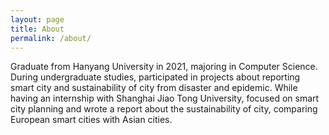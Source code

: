 ```yaml
---
layout: page
title: About
permalink: /about/
---
```


Graduate from Hanyang University in 2021, majoring in Computer Science. During undergraduate studies, participated in projects about reporting smart city and sustainability of city from disaster and epidemic. While having an internship with Shanghai Jiao Tong University, focused on smart city planning and wrote a report about the sustainability of city, comparing European smart cities with Asian cities.